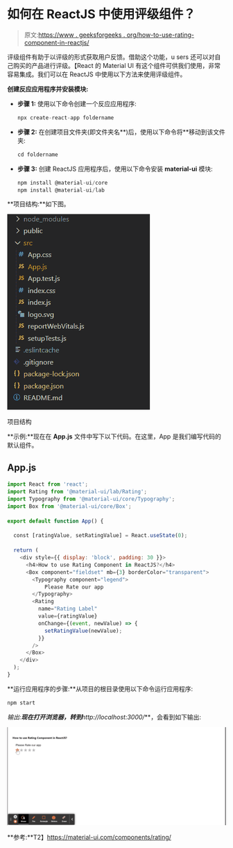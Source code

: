 # 如何在 ReactJS 中使用评级组件？

> 原文:[https://www . geeksforgeeks . org/how-to-use-rating-component-in-reactjs/](https://www.geeksforgeeks.org/how-to-use-rating-component-in-reactjs/)

评级组件有助于以评级的形式获取用户反馈。借助这个功能，u sers 还可以对自己购买的产品进行评级。【React 的 Material UI 有这个组件可供我们使用，非常容易集成。我们可以在 ReactJS 中使用以下方法来使用评级组件。

**创建反应应用程序并安装模块:**

*   **步骤 1:** 使用以下命令创建一个反应应用程序:

    ```jsx
    npx create-react-app foldername
    ```

*   **步骤 2:** 在创建项目文件夹(即文件夹名**)后，使用以下命令将**移动到该文件夹:

    ```jsx
    cd foldername
    ```

*   **步骤 3:** 创建 ReactJS 应用程序后，使用以下命令安装 **material-ui** 模块:

    ```jsx
    npm install @material-ui/core
    npm install @material-ui/lab
    ```

**项目结构:**如下图。

![](img/f04ae0d8b722a9fff0bd9bd138b29c23.png)

项目结构

**示例:**现在在 **App.js** 文件中写下以下代码。在这里，App 是我们编写代码的默认组件。

## App.js

```jsx
import React from 'react';
import Rating from '@material-ui/lab/Rating';
import Typography from '@material-ui/core/Typography';
import Box from '@material-ui/core/Box';

export default function App() {

  const [ratingValue, setRatingValue] = React.useState(0);

  return (
    <div style={{ display: 'block', padding: 30 }}>
      <h4>How to use Rating Component in ReactJS?</h4>
      <Box component="fieldset" mb={3} borderColor="transparent">
        <Typography component="legend">
            Please Rate our app
        </Typography>
        <Rating
          name="Rating Label"
          value={ratingValue}
          onChange={(event, newValue) => {
            setRatingValue(newValue);
          }}
        />
      </Box>
    </div>
  );
}
```

**运行应用程序的步骤:**从项目的根目录使用以下命令运行应用程序:

```jsx
npm start
```

**输出:**现在打开浏览器，转到***http://localhost:3000/***，会看到如下输出:

![](img/c126318ddc6671326719f93a4d686fff.png)

**参考:**T2】https://material-ui.com/components/rating/